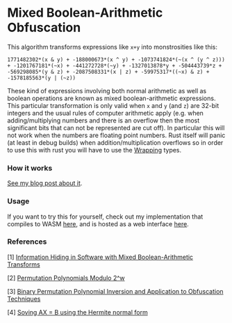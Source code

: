 # Mixed Boolean-Arithmetic Obfuscation

This algorithm transforms expressions like `x+y` into monstrosities like this:

```
1771482302*(x & y) + -188000673*(x ^ y) + -1073741824*(~(x ^ (y ^ z))) + -1201767181*(~x) + -441272728*(~y) + -1327013878*y + -504443739*z + -569298085*(y & z) + -2087508331*(x | z) + -59975317*((~x) & z) + -1578185563*(y | (~z))
```

These kind of expressions involving both normal arithmetic as well as boolean operations are known as mixed boolean-arithmetic expressions.
This particular transformation is only valid when `x` and `y` (and `z`) are 32-bit integers and the usual rules of computer arithmetic apply (e.g. when adding/multiplying numbers and there is an overflow then the most significant bits that can not be represented are cut off).
In particular this will not work when the numbers are floating point numbers.
Rust itself will panic (at least in debug builds) when addition/multiplication overflows so in order to use this with rust you will have to use the [Wrapping](https://doc.rust-lang.org/std/num/struct.Wrapping.html) types.

### How it works
[See my blog post about it](https://plzin.github.io/posts/mba).

### Usage
If you want to try this for yourself, check out my implementation that compiles to WASM
[here](https://github.com/plzin/mba-wasm), and is hosted as a web interface
[here](https://plzin.github.io/mba-wasm/).

### References
\[1\] [Information Hiding in Software with Mixed Boolean-Arithmetic Transforms](https://link.springer.com/chapter/10.1007/978-3-540-77535-5_5)

\[2\] [Permutation Polynomials Modulo 2^w](https://doi.org/10.1006/ffta.2000.0282)

\[3\] [Binary Permutation Polynomial Inversion and Application to Obfuscation Techniques](https://dl.acm.org/doi/10.1145/2995306.2995310)

\[4\] [Soving AX = B using the Hermite normal form](http://www.numbertheory.org/PDFS/ax=b.pdf)
